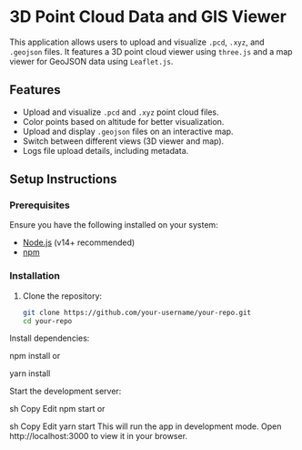 # 3D Point Cloud Data and GIS Viewer

This application allows users to upload and visualize `.pcd`, `.xyz`, and `.geojson` files. It features a 3D point cloud viewer using `three.js` and a map viewer for GeoJSON data using `Leaflet.js`.

## Features
- Upload and visualize `.pcd` and `.xyz` point cloud files.
- Color points based on altitude for better visualization.
- Upload and display `.geojson` files on an interactive map.
- Switch between different views (3D viewer and map).
- Logs file upload details, including metadata.

## Setup Instructions

### Prerequisites
Ensure you have the following installed on your system:
- [Node.js](https://nodejs.org/) (v14+ recommended)
- [npm](https://www.npmjs.com/) 

### Installation

1. Clone the repository:
   ```sh
   git clone https://github.com/your-username/your-repo.git
   cd your-repo

Install dependencies:

npm install
or

yarn install

Start the development server:

sh
Copy
Edit
npm start
or

sh
Copy
Edit
yarn start
This will run the app in development mode. Open http://localhost:3000 to view it in your browser.
